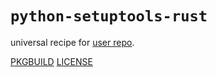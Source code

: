 # `python-setuptools-rust`

universal recipe for [user repo](../themartiancompany/ur).

[PKGBUILD](PKGBUILD)
[LICENSE](COPYING)
